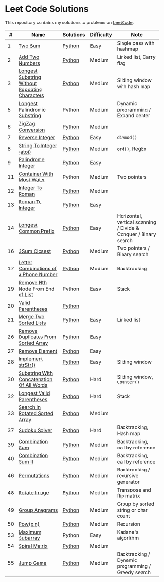 # Leet Code Solutions

This repository contains my solutions to problems on [LeetCode](https://leetcode.com/problems).

| # | Name | Solutions | Difficulty | Note |
|-|-|-|-|-|
|1|[Two Sum](https://leetcode.com/problems/two-sum/)|[Python](./Python/Algorithms/1_TwoSum.py)| Easy | Single pass with hashmap|
|2|[Add Two Numbers](https://leetcode.com/problems/add-two-numbers/)|[Python](./Python/Algorithms/2_AddTwoNumbers.py)| Medium | Linked list, Carry flag|
|3|[Longest Substring Without Repeating Characters](https://leetcode.com/problems/longest-substring-without-repeating-characters/)|[Python](./Python/Algorithms/3_LongestSubstringWithoutRepeating.py)| Medium | Sliding window with hash map|
|5|[Longest Palindromic Substring](https://leetcode.com/problems/longest-palindromic-substring/solution/)|[Python](./Python/Algorithms/5_LongestPalindromicSubstring.py)| Medium |Dynamic programming / Expand center|
|6|[ZigZag Conversion](https://leetcode.com/problems/zigzag-conversion/)|[Python](./Python/Algorithms/6_ZigZagConversion.py)| Medium ||
|7|[Reverse Integer](https://leetcode.com/problems/reverse-integer/)|[Python](./Python/Algorithms/7_ReverseInteger.py)| Easy |`divmod()`|
|8|[String To Integer (atoi)](https://leetcode.com/problems/string-to-integer-atoi/)|[Python](./Python/Algorithms/8_StringToInteger.py)| Medium |`ord()`, RegEx|
|9|[Palindrome Integer](https://leetcode.com/problems/palindrome-integer/)|[Python](./Python/Algorithms/9_PalindromeInteger.py)| Easy ||
|11|[Container With Most Water](https://leetcode.com/problems/container-with-most-water/)|[Python](./Python/Algorithms/ContainerWithMostWater.py)|Medium|Two pointers|
|12|[Integer To Roman](https://leetcode.com/problems/integer-to-roman/)|[Python](./Python/Algorithms/IntegerToRoman.py)|Medium||
|13|[Roman To Integer](https://leetcode.com/problems/roman-to-integer/)|[Python](./Python/Algorithms/RomanToInteger.py)|Easy||
|14|[Longest Common Prefix](https://leetcode.com/problems/longest-common-prefix/)|[Python](./Python/Algorithms/LongestCommonPrefix.py)|Easy|Horizontal, vertical scanning / Divide & Conquer / Binary search|
|16|[3Sum Closest](https://leetcode.com/problems/3sum-closest/)|[Python](./Python/Algorithms/16_3SumClosest.py)| Medium | Two pointers / Binary search|
|17|[Letter Combinations of a Phone Number](https://leetcode.com/problems/letter-combinations-of-a-phone-number/)|[Python](./Python/Algorithms/17_LetterCombinationsOfAPhoneNumber.py)| Medium | Backtracking|
|19|[Remove Nth Node From End of List](https://leetcode.com/problems/remove-nth-node-from-end-of-list/)|[Python](./Python/Algorithms/19_RemoveNthNodeFromEndOfList.py)| Easy |Stack|
|20|[Valid Parentheses](https://leetcode.com/problems/valid-parentheses/)|[Python](./Python/Algorithms/ValidParentheses.py)|||
|21|[Merge Two Sorted Lists](https://leetcode.com/problems/merge-two-sorted-lists/)|[Python](./Python/Algorithms/21_MergeTwoSortedLists.py)| Easy | Linked list|
|26|[Remove Duplicates From Sorted Array](https://leetcode.com/problems/remove-duplicates-from-sorted-array/)|[Python](./Python/Algorithms/26_RemoveDuplicatesFromSortedArray.py)|Easy||
|27|[Remove Element](https://leetcode.com/problems/remove-element/)|[Python](./Python/Algorithms/27_RemoveElement.py)|Easy||
|28|[Implement strStr()](https://leetcode.com/problems/implement-strstr/)|[Python](./Python/Algorithms/28_ImplementStrStr.py)|Easy|Sliding window|
|30|[Substring With Concatenation Of All Words](https://leetcode.com/problems/substring-with-concatenation-of-all-words/)|[Python](./Python/Algorithms/30_SubstringWithConcatenationOfAllWords.py)|Hard|Sliding window, `Counter()`|
|32|[Longest Valid Parentheses](https://leetcode.com/problems/longest-valid-parentheses)|[Python](./Python/Algorithms/32_LongestValidParentheses.py)|Hard|Stack|
|33|[Search In Rotated Sorted Array](https://leetcode.com/problems/search-in-rotated-sorted-array/)|[Python](./Python/Algorithms/33_SearchInRotatedSortedArray.py)|Medium||
|37|[Sudoku Solver](https://leetcode.com/problems/sudoku-solver/)|[Python](./Python/Algorithms/37_SudokuSolver.py)|Hard|Backtracking, Hash map|
|39|[Combination Sum](https://leetcode.com/problems/combination-sum/)|[Python](./Python/Algorithms/39_CombinationSum.py)|Medium|Backtracking, call by reference|
|40|[Combination Sum II](https://leetcode.com/problems/combination-sum-ii/)|[Python](./Python/Algorithms/40_CombinationSum2.py)|Medium|Backtracking, call by reference|
|46|[Permutations](https://leetcode.com/problems/permutations/)|[Python](./Python/Algorithms/Permutations.py)|Medium|Backtracking / recursive generator|
|48|[Rotate Image](https://leetcode.com/problems/rotate-image/)|[Python](./Python/Algorithms/48_RotateImage.py)|Medium|Transpose and flip matrix|
|49|[Group Anagrams](https://leetcode.com/problems/group-anagrams/)|[Python](./Python/Algorithms/49_GroupAnagrams.py)|Medium|Group by sorted string or char count|
|50|[Pow(x,n)](https://leetcode.com/problems/powx-n)|[Python](./Python/Algorithms/PowXN.py)|Medium|Recursion|
|53|[Maximum Subarray](https://leetcode.com/problems/maximum-subarray/)|[Python](./Python/Algorithms/53_MaximumSubarray.py)|Easy|Kadane's algorithm|
|54|[Spiral Matrix](https://leetcode.com/problems/spiral-matrix/)|[Python](./Python/Algorithms/SpiralMatrix.py)|Medium||
|55|[Jump Game](https://leetcode.com/problems/jump-game/)|[Python](./Python/Algorithms/JumpyGame.py)|Medium|Backtracking / Dynamic programming / Greedy search|

[//]: ||[](https://leetcode.com/problems/)|[Python](./Python/Algorithms/.py)|||
